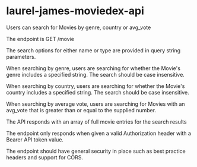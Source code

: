 # laurel-james-moviedex-api

Users can search for Movies by genre, country or avg_vote

The endpoint is GET /movie

The search options for either name or type are provided in query string parameters.

When searching by genre, users are searching for whether the Movie's genre includes a specified string. The search should be case insensitive.

When searching by country, users are searching for whether the Movie's country includes a specified string. The search should be case insensitive.

When searching by average vote, users are searching for Movies with an avg_vote that is greater than or equal to the supplied number.

The API responds with an array of full movie entries for the search results

The endpoint only responds when given a valid Authorization header with a Bearer API token value.

The endpoint should have general security in place such as best practice headers and support for CORS.
